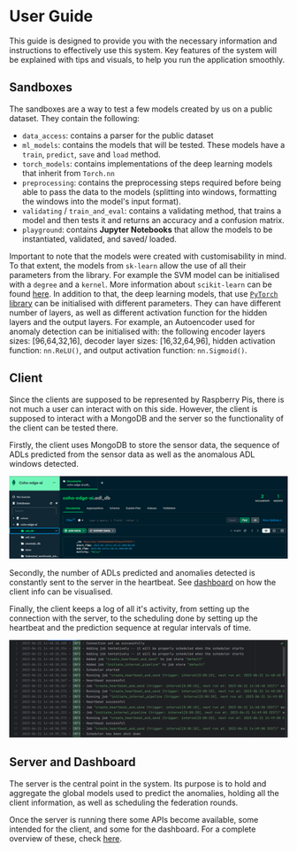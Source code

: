 # User Guide

This guide is designed to provide you with the necessary information and instructions to effectively use this system. 
Key features of the system will be explained with tips and visuals, to help you run the application smoothly.

## Sandboxes
The sandboxes are a way to test a few models created by us on a public dataset. They contain the following:
- `data_access`: contains a parser for the public dataset
- `ml_models`: contains the models that will be tested. 
These models have a `train`, `predict`, `save` and `load` method.
- `torch_models`: contains implementations of the deep learning models that inherit from `Torch.nn`
- `preprocessing`: contains the preprocessing steps required before being able to pass the data to the models
(splitting into windows, formatting the windows into the model's input format).
- `validating` / `train_and_eval`: contains a validating method, that trains a model and 
then tests it and returns an accuracy and a confusion matrix.
- `playground`: contains **Jupyter Notebooks** that allow the models to be instantiated, validated, and saved/ loaded.

Important to note that the models were created with customisability in mind. To that extent, the models from `sk-learn`
allow the use of all their parameters from the library. For example the SVM model can be initialised with a `degree`
and a `kernel`. More information about `scikit-learn` can be found [here](https://scikit-learn.org/stable/user_guide.html).
In addition to that, the deep learning models, that use [`PyTorch` library](https://pytorch.org/docs/stable/index.html)
can be initialised with different parameters. They can have different number of layers, as well as different activation
function for the hidden layers and the output layers. For example, an Autoencoder used for anomaly detection can be initialised with:
the following encoder layers sizes: [96,64,32,16], decoder layer sizes: [16,32,64,96], hidden activation function: `nn.ReLU()`,
and output activation function: `nn.Sigmoid()`.

## Client

Since the clients are supposed to be represented by Raspberry Pis, there is not much a user can interact with on this side.
However, the client is supposed to interact with a MongoDB and the server so the functionality of the client can be tested there.

Firstly, the client uses MongoDB to store the sensor data, the sequence of ADLs predicted from the sensor data
as well as the anomalous ADL windows detected.

<img src="images/mongodb_databases.png" alt="MongoDB view">

Secondly, the number of ADLs predicted and anomalies detected is constantly sent to the server in the heartbeat.
See [dashboard](#server-and-dashboard) on how the client info can be visualised.

Finally, the client keeps a log of all it's activity, from setting up the connection with the server,
to the scheduling done by setting up the heartbeat and the prediction sequence at regular intervals of time.

<img src="images/client_log.png" alt="Client log">


## Server and Dashboard

The server is the central point in the system. Its purpose is to hold and aggregate the global models used
to predict the anomalies, holding all the client information, as well as scheduling the federation rounds.

Once the server is running there some APIs become available, some intended for the client, and some for the dashboard.
For a complete overview of these, check [here](API_DOCS.md).

